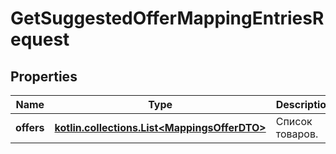 
# GetSuggestedOfferMappingEntriesRequest

## Properties
| Name | Type | Description | Notes |
| ------------ | ------------- | ------------- | ------------- |
| **offers** | [**kotlin.collections.List&lt;MappingsOfferDTO&gt;**](MappingsOfferDTO.md) | Список товаров. |  |



